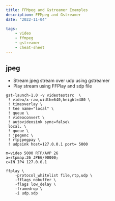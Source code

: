 ```yaml
---
title: FFMpeg and Gstreamer Examples
description: FFMpeg and Gstreamer 
date: "2022-11-04"

tags:
    - video
    - ffmpeg
    - gstreamer
    - cheat-sheet
---
```


## jpeg
- Stream jpeg stream over udp using gstreamer
- Play stream using FFPlay and sdp file

```title="Terminal1: gstreamer udp stream"
gst-launch-1.0 -v videotestsrc  \
 ! video/x-raw,width=640,height=480 \
 ! timeoverlay \
 ! tee name="local" \
 ! queue \
 ! videoconvert \
 ! autovideosink sync=false\
 local. \
 ! queue \
 ! jpegenc \
 ! rtpjpegpay \
 ! udpsink host=127.0.0.1 port= 5000
```

```title="udp.sdp"
m=video 5000 RTP/AVP 26
a=rtpmap:26 JPEG/90000;
c=IN IP4 127.0.0.1
```

```title="Terminal 2: ffplay"
ffplay \
    -protocol_whitelist file,rtp,udp \
    -fflags nobuffer \
    -flags low_delay \
    -framedrop \
    -i udp.sdp
```